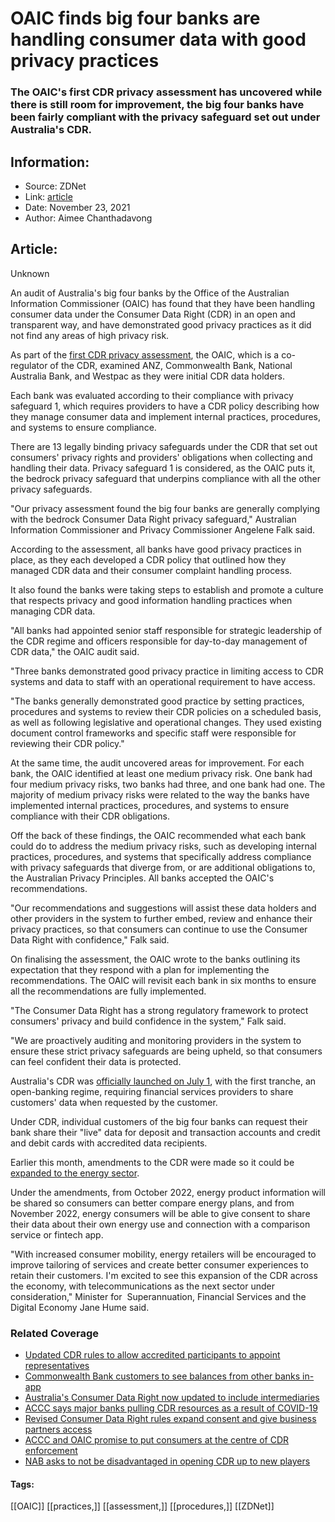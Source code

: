 # OAIC finds big four banks are handling consumer data with good privacy practices
### The OAIC's first CDR privacy assessment has uncovered while there is still room for improvement, the big four banks have been fairly compliant with the privacy safeguard set out under Australia's CDR.

## Information:
+ Source: ZDNet
+ Link: [article](https://www.zdnet.com/article/oaic-finds-big-four-banks-are-handling-consumer-data-with-good-privacy-practices/)
+ Date: November 23, 2021
+ Author: Aimee Chanthadavong


## Article:
Unknown

An audit of Australia's big four banks by the Office of the Australian Information Commissioner (OAIC) has found that they have been handling consumer data under the Consumer Data Right (CDR) in an open and transparent way, and have demonstrated good privacy practices as it did not find any areas of high privacy risk.

As part of the [first CDR privacy assessment](https://www.oaic.gov.au/privacy/privacy-assessments/summary-of-cdr-assessment-1), the OAIC, which is a co-regulator of the CDR, examined ANZ, Commonwealth Bank, National Australia Bank, and Westpac as they were initial CDR data holders.

Each bank was evaluated according to their compliance with privacy safeguard 1, which requires providers to have a CDR policy describing how they manage consumer data and implement internal practices, procedures, and systems to ensure compliance. 

There are 13 legally binding privacy safeguards under the CDR that set out consumers' privacy rights and providers' obligations when collecting and handling their data. Privacy safeguard 1 is considered, as the OAIC puts it, the bedrock privacy safeguard that underpins compliance with all the other privacy safeguards. 

"Our privacy assessment found the big four banks are generally complying with the bedrock Consumer Data Right privacy safeguard," Australian Information Commissioner and Privacy Commissioner Angelene Falk said.

According to the assessment, all banks have good privacy practices in place, as they each developed a CDR policy that outlined how they managed CDR data and their consumer complaint handling process. 

It also found the banks were taking steps to establish and promote a culture that respects privacy and good information handling practices when managing CDR data.






"All banks had appointed senior staff responsible for strategic leadership of the CDR regime and officers responsible for day-to-day management of CDR data," the OAIC audit said.

"Three banks demonstrated good privacy practice in limiting access to CDR systems and data to staff with an operational requirement to have access.

"The banks generally demonstrated good practice by setting practices, procedures and systems to review their CDR policies on a scheduled basis, as well as following legislative and operational changes. They used existing document control frameworks and specific staff were responsible for reviewing their CDR policy."

At the same time, the audit uncovered areas for improvement. For each bank, the OAIC identified at least one medium privacy risk. One bank had four medium privacy risks, two banks had three, and one bank had one. The majority of medium privacy risks were related to the way the banks have implemented internal practices, procedures, and systems to ensure compliance with their CDR obligations.

Off the back of these findings, the OAIC recommended what each bank could do to address the medium privacy risks, such as developing internal practices, procedures, and systems that specifically address compliance with privacy safeguards that diverge from, or are additional obligations to, the Australian Privacy Principles. All banks accepted the OAIC's recommendations. 

"Our recommendations and suggestions will assist these data holders and other providers in the system to further embed, review and enhance their privacy practices, so that consumers can continue to use the Consumer Data Right with confidence," Falk said.

On finalising the assessment, the OAIC wrote to the banks outlining its expectation that they respond with a plan for implementing the recommendations. The OAIC will revisit each bank in six months to ensure all the recommendations are fully implemented.

"The Consumer Data Right has a strong regulatory framework to protect consumers' privacy and build confidence in the system," Falk said.

"We are proactively auditing and monitoring providers in the system to ensure these strict privacy safeguards are being upheld, so that consumers can feel confident their data is protected.

Australia's CDR was [officially launched on July 1](https://www.zdnet.com/article/australias-consumer-data-right-heres-everything-you-need-to-know/), with the first tranche, an open-banking regime, requiring financial services providers to share customers' data when requested by the customer.

Under CDR, individual customers of the big four banks can request their bank share their "live" data for deposit and transaction accounts and credit and debit cards with accredited data recipients.

Earlier this month, amendments to the CDR were made so it could be [expanded to the energy sector](https://www.zdnet.com/article/energy-to-join-banking-sector-under-australias-consumer-data-right/).

Under the amendments, from October 2022, energy product information will be shared so consumers can better compare energy plans, and from November 2022, energy consumers will be able to give consent to share their data about their own energy use and connection with a comparison service or fintech app. 

"With increased consumer mobility, energy retailers will be encouraged to improve tailoring of services and create better consumer experiences to retain their customers. I'm excited to see this expansion of the CDR across the economy, with telecommunications as the next sector under consideration," Minister for  Superannuation, Financial Services and the Digital Economy Jane Hume said.

### Related Coverage

* [Updated CDR rules to allow accredited participants to appoint representatives](https://www.zdnet.com/article/updated-cdr-rules-to-allow-accredited-participants-to-appoint-representatives/)
* [Commonwealth Bank customers to see balances from other banks in-app](https://www.zdnet.com/article/commonwealth-bank-customers-to-see-balances-from-other-banks-in-app/)
* [Australia's Consumer Data Right now updated to include intermediaries](https://www.zdnet.com/article/australias-consumer-data-right-now-updated-to-include-intermediaries/)
* [ACCC says major banks pulling CDR resources as a result of COVID-19](https://www.zdnet.com/article/accc-says-major-banks-pulling-cdr-resources-as-a-result-of-covid-19/)
* [Revised Consumer Data Right rules expand consent and give business partners access](https://www.zdnet.com/article/revised-consumer-data-right-rules-expand-consent-and-give-business-partners-access/)
* [ACCC and OAIC promise to put consumers at the centre of CDR enforcement](https://www.zdnet.com/article/accc-and-oaic-promise-to-put-consumers-at-the-centre-of-cdr-enforcement/)
* [NAB asks to not be disadvantaged in opening CDR up to new players](https://www.zdnet.com/article/nab-asks-to-not-be-disadvantaged-in-opening-cdr-up-to-new-players/)





#### Tags:
[[OAIC]] [[practices,]] [[assessment,]] [[procedures,]] [[ZDNet]]
